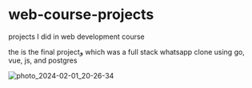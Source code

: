 # web-course-projects
projects I did in web development course

the is the final projectو which was a full stack whatsapp clone using go, vue, js, and postgres



![photo_2024-02-01_20-26-34](https://github.com/AESTheProgrammer/web-course-projects/assets/76747485/602adfa8-e0e3-4004-b5c2-10ac6780e8fd)
